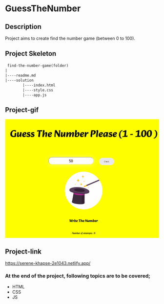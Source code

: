 # GuessTheNumber
## Description
Project aims to create find the number game (between 0 to 100).
## Project Skeleton
```
 find-the-number-game(folder)
|
|----readme.md                 
|----solution
        |----index.html  
        |----style.css   
        |----app.js
```
## Project-gif
![JavaScript-project](https://raw.githubusercontent.com/achieve-software/gif/main/guess1.gif)
## Project-link
https://serene-khapse-2e1043.netlify.app/
### At the end of the project, following topics are to be covered;
- HTML
- CSS
- JS
